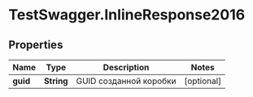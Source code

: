 # TestSwagger.InlineResponse2016

## Properties

Name | Type | Description | Notes
------------ | ------------- | ------------- | -------------
**guid** | **String** | GUID созданной коробки | [optional] 


